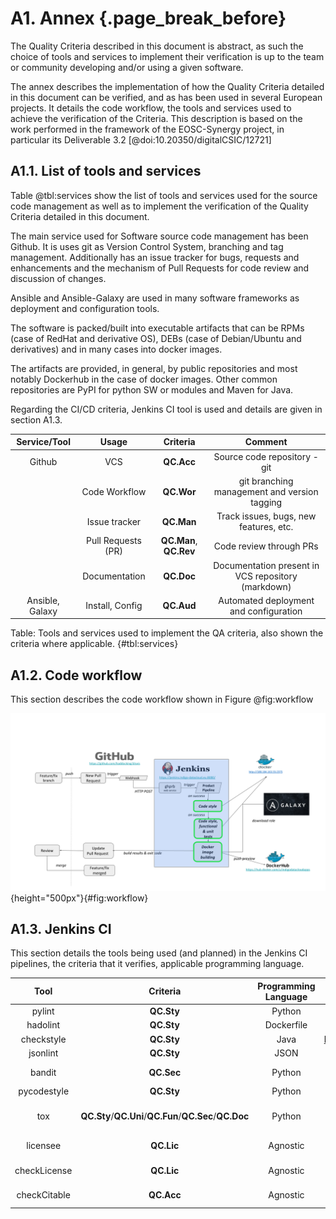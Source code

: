 # A1. Annex {.page_break_before}

The Quality Criteria described in this document is abstract, as such the choice of tools
and services to implement their verification is up to the team or community developing
and/or using a given software.

The annex describes the implementation of how the Quality Criteria detailed in this
document can be verified, and as has been used in several European projects. It details the
code workflow, the tools and services used to achieve the verification of the Criteria.
This description is based on the work performed in the framework of the EOSC-Synergy project,
in particular its Deliverable 3.2 [@doi:10.20350/digitalCSIC/12721]

## A1.1. List of tools and services

Table @tbl:services show the list of tools and services used for the source code management as well
as to implement the verification of the Quality Criteria detailed in this document.

The main service used for Software source code management has been Github. It is uses git as Version
Control System, branching and tag management. Additionally has an issue tracker for bugs, requests
and enhancements and the mechanism of Pull Requests for code review and discussion of changes.

Ansible and Ansible-Galaxy are used in many software frameworks as deployment and configuration
tools.

The software is packed/built into executable artifacts that can be RPMs (case of RedHat and
derivative OS), DEBs (case of Debian/Ubuntu and derivatives) and in many cases into docker images.

The artifacts are provided, in general, by public repositories and most notably Dockerhub in the case
of docker images. Other common repositories are PyPI for python SW or modules and Maven for Java.

Regarding the CI/CD criteria, Jenkins CI tool is used and details are given in section A1.3.

| Service/Tool    | Usage              | Criteria   | Comment                                      |
|:---------------:|:------------------:|:----------:|:--------------------------------------------:|
| Github          | VCS                | **QC.Acc** | Source code repository - git                 |
|                 | Code Workflow      | **QC.Wor** | git branching management and version tagging |
|                 | Issue tracker      | **QC.Man** | Track issues, bugs, new features, etc.       |
|                 | Pull Requests (PR) | **QC.Man**, **QC.Rev** | Code review through PRs          |
|                 | Documentation      | **QC.Doc** | Documentation present in VCS repository (markdown) |
| Ansible, Galaxy | Install, Config    | **QC.Aud** | Automated deployment and configuration       |

Table: Tools and services used to implement the QA criteria, also shown the criteria
where applicable. {#tbl:services}


## A1.2. Code workflow

This section describes the code workflow shown in Figure @fig:workflow

![Code workflow](images/devops.png){height="500px"}{#fig:workflow}

## A1.3. Jenkins CI

This section details the tools being used (and planned) in the Jenkins CI pipelines, the criteria
that it verifies, applicable programming language.

| Tool         | Criteria   | Programming Language | Repo URL or documentation | Summary           |
|:------------:|:----------:|:--------------------:|:-------------------------:|:-----------------:|
| pylint       | **QC.Sty** | Python     | <https://pylint.org/>                      | Code style |
| hadolint     | **QC.Sty** | Dockerfile | <https://github.com/hadolint/hadolint>     | Code style |
| checkstyle   | **QC.Sty** | Java       | <https://github.com/checkstyle/checkstyle> | Code style |
| jsonlint     | **QC.Sty** | JSON       | <https://github.com/zaach/jsonlint>        | Code style |
| bandit       | **QC.Sec** | Python     | <https://bandit.readthedocs.io/>           | Static security |
| pycodestyle  | **QC.Sty** | Python     | <https://pycodestyle.pycqa.org/en/latest/> | Code style |
| tox          | **QC.Sty**/**QC.Uni**/**QC.Fun**/**QC.Sec**/**QC.Doc** | Python     | <https://tox.wiki/en/latest/>              | Automated test framework |
| licensee     | **QC.Lic** | Agnostic   | <https://github.com/licensee/licensee>     | Check license |
| checkLicense | **QC.Lic** | Agnostic   | <https://github.com/EOSC-synergy/sqa-composer-templates/tree/main/QC.Lic> | Check license |
| checkCitable | **QC.Acc** | Agnostic   | <https://github.com/EOSC-synergy/sqa-composer-templates/tree/main/QC.Acc> | Code metadata |

